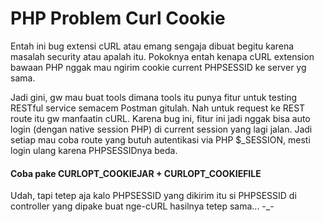 PHP Problem Curl Cookie
=======================

Entah ini bug extensi cURL atau emang sengaja dibuat begitu karena masalah security atau apalah itu. 
Pokoknya entah kenapa cURL extension bawaan PHP nggak mau ngirim cookie current PHPSESSID ke server yg sama.

Jadi gini, gw mau buat tools dimana tools itu punya fitur
untuk testing RESTful service semacem Postman gitulah. 
Nah untuk request ke REST route itu gw manfaatin cURL.
Karena bug ini, fitur ini jadi nggak bisa auto login (dengan native session PHP) di current session yang lagi jalan.
Jadi setiap mau coba route yang butuh autentikasi via PHP $_SESSION, mesti login ulang karena PHPSESSIDnya beda.

#### Coba pake CURLOPT_COOKIEJAR + CURLOPT_COOKIEFILE
Udah, tapi tetep aja kalo PHPSESSID yang dikirim itu si PHPSESSID 
di controller yang dipake buat nge-cURL hasilnya tetep sama... -_-